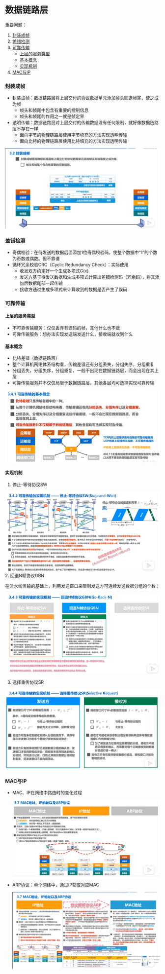 # 数据链路层

重要问题：

1. [封装成帧](#封装成帧)
2. [差错检测](#差错检测)
3. [可靠传输](#可靠传输)
   - [上层的服务类型](#上层的服务类型)
   - [基本概念](#基本概念)
   - [实现机制](#实现机制)
4. [MAC与IP](#MAC与IP)

### 封装成帧

- 封装成帧：数据链路层将上层交付的协议数据单元添加帧头回退帧尾，使之成为帧
  - 帧头和帧尾中包含有重要的控制信息
  - 帧头和帧尾的作用之一就是帧定界
- 透明传输：数据链路层对上层交付的传输数据没有任何限制，就好像数据链路层不存在一样
  - 面向字节的物理链路层使用字节填充的方法实现透明传输
  - 面向比特的物理链路层使用比特填充的方法实现透明传输

![数据帧](../../../../../../resources/imgs/0003-package-framed.png)

### 差错检测	

- 奇偶校验：在待发送的数据后面添加1位奇偶校验码，使整个数据中“1”的个数为奇数或偶数。但不靠谱
- 循环冗余校验CRC（Cyclic Redundancy Check）：实际使用
  - 收发双方约定好一个生成多项式G(x)
  - 发送方基于待发送数据和生成多项式计算出差错检测码（冗余码），将其添加后数据尾部一起传输
  - 接收方通过生成多项式来计算收到的数据是否产生了误码

### 可靠传输

#### 上层的服务类型

- 不可靠传输服务：仅仅丢弃有误码的帧，其他什么也不做
- 可靠传输服务：想办法实现发送端发送什么，接收端就收到什么

#### 基本概念

- 比特差错（数据链路层）
- 整个计算机网络体系结构看，传输差错还有分组丢失，分组失序，分组重复
- 分组丢失，分组失序，分组重复，一般不出现在数据链路层，而会出现在其上层
- 可靠传输服务并不仅仅局限于数据链路层，其他各层均可选择实现可靠传输

![数据帧](../../../../../../resources/imgs/0004-reliable-transfer-concept.png)

#### 实现机制

1. 停止-等待协议SW

![停止-等待协议](../../../../../../resources/imgs/0005-stop-wait-protocol.png)
2. 回退N帧协议GBN

   在流水线传输的基础上，利用发送窗口来限制发送方可连续发送数据分组的个数；

   ![回退N帧](../../../../../../resources/imgs/0006-go-back-n.png)

3. 选择重传协议SR	

 ![选择重传](../../../../../../resources/imgs/0007-selective-request.png)

### MAC与IP

- MAC、IP在网络中路由时的变化过程

  ![mac-ip的相应变化](../../../../../../resources/imgs/0008-mac-ip.png)

- ARP协议：单个网络中，通过IP获取对应MAC

  ![mac-ip-arp](../../../../../../resources/imgs/0009-mac-ip-arp.png)